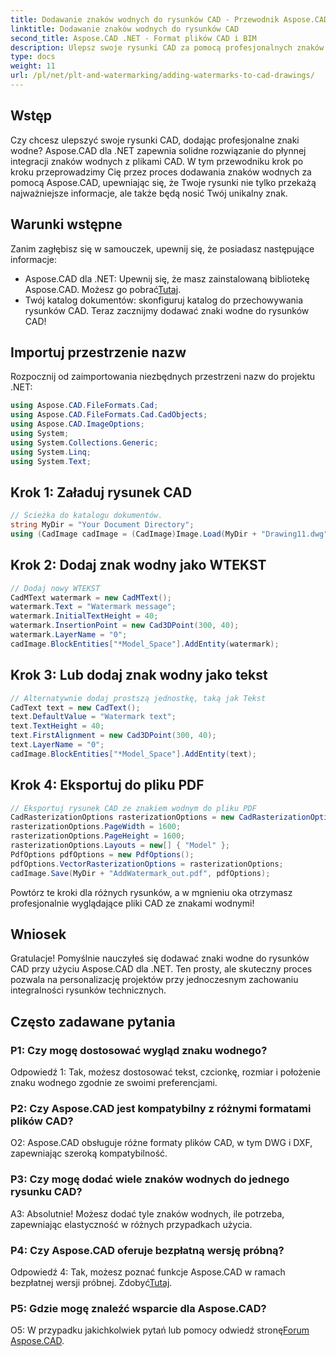 ```yaml
---
title: Dodawanie znaków wodnych do rysunków CAD - Przewodnik Aspose.CAD
linktitle: Dodawanie znaków wodnych do rysunków CAD
second_title: Aspose.CAD .NET - Format plików CAD i BIM
description: Ulepsz swoje rysunki CAD za pomocą profesjonalnych znaków wodnych, korzystając z Aspose.CAD dla .NET. Postępuj zgodnie z naszym przewodnikiem krok po kroku, aby uzyskać spersonalizowane i wciągające projekty.
type: docs
weight: 11
url: /pl/net/plt-and-watermarking/adding-watermarks-to-cad-drawings/
---
```

## Wstęp

Czy chcesz ulepszyć swoje rysunki CAD, dodając profesjonalne znaki wodne? Aspose.CAD dla .NET zapewnia solidne rozwiązanie do płynnej integracji znaków wodnych z plikami CAD. W tym przewodniku krok po kroku przeprowadzimy Cię przez proces dodawania znaków wodnych za pomocą Aspose.CAD, upewniając się, że Twoje rysunki nie tylko przekażą najważniejsze informacje, ale także będą nosić Twój unikalny znak.

## Warunki wstępne

Zanim zagłębisz się w samouczek, upewnij się, że posiadasz następujące informacje:
-  Aspose.CAD dla .NET: Upewnij się, że masz zainstalowaną bibliotekę Aspose.CAD. Możesz go pobrać[Tutaj](https://releases.aspose.com/cad/net/).
- Twój katalog dokumentów: skonfiguruj katalog do przechowywania rysunków CAD.
Teraz zacznijmy dodawać znaki wodne do rysunków CAD!

## Importuj przestrzenie nazw

Rozpocznij od zaimportowania niezbędnych przestrzeni nazw do projektu .NET:

```csharp
using Aspose.CAD.FileFormats.Cad;
using Aspose.CAD.FileFormats.Cad.CadObjects;
using Aspose.CAD.ImageOptions;
using System;
using System.Collections.Generic;
using System.Linq;
using System.Text;
```

## Krok 1: Załaduj rysunek CAD

```csharp
// Ścieżka do katalogu dokumentów.
string MyDir = "Your Document Directory";
using (CadImage cadImage = (CadImage)Image.Load(MyDir + "Drawing11.dwg")) {
```

## Krok 2: Dodaj znak wodny jako WTEKST

```csharp
// Dodaj nowy WTEKST
CadMText watermark = new CadMText();
watermark.Text = "Watermark message";
watermark.InitialTextHeight = 40;
watermark.InsertionPoint = new Cad3DPoint(300, 40);
watermark.LayerName = "0";
cadImage.BlockEntities["*Model_Space"].AddEntity(watermark);
```

## Krok 3: Lub dodaj znak wodny jako tekst

```csharp
// Alternatywnie dodaj prostszą jednostkę, taką jak Tekst
CadText text = new CadText();
text.DefaultValue = "Watermark text";
text.TextHeight = 40;
text.FirstAlignment = new Cad3DPoint(300, 40);
text.LayerName = "0";
cadImage.BlockEntities["*Model_Space"].AddEntity(text);
```

## Krok 4: Eksportuj do pliku PDF

```csharp
// Eksportuj rysunek CAD ze znakiem wodnym do pliku PDF
CadRasterizationOptions rasterizationOptions = new CadRasterizationOptions();
rasterizationOptions.PageWidth = 1600;
rasterizationOptions.PageHeight = 1600;
rasterizationOptions.Layouts = new[] { "Model" };
PdfOptions pdfOptions = new PdfOptions();
pdfOptions.VectorRasterizationOptions = rasterizationOptions;
cadImage.Save(MyDir + "AddWatermark_out.pdf", pdfOptions);
```

Powtórz te kroki dla różnych rysunków, a w mgnieniu oka otrzymasz profesjonalnie wyglądające pliki CAD ze znakami wodnymi!

## Wniosek

Gratulacje! Pomyślnie nauczyłeś się dodawać znaki wodne do rysunków CAD przy użyciu Aspose.CAD dla .NET. Ten prosty, ale skuteczny proces pozwala na personalizację projektów przy jednoczesnym zachowaniu integralności rysunków technicznych.

## Często zadawane pytania

### P1: Czy mogę dostosować wygląd znaku wodnego?

Odpowiedź 1: Tak, możesz dostosować tekst, czcionkę, rozmiar i położenie znaku wodnego zgodnie ze swoimi preferencjami.

### P2: Czy Aspose.CAD jest kompatybilny z różnymi formatami plików CAD?

O2: Aspose.CAD obsługuje różne formaty plików CAD, w tym DWG i DXF, zapewniając szeroką kompatybilność.

### P3: Czy mogę dodać wiele znaków wodnych do jednego rysunku CAD?

A3: Absolutnie! Możesz dodać tyle znaków wodnych, ile potrzeba, zapewniając elastyczność w różnych przypadkach użycia.

### P4: Czy Aspose.CAD oferuje bezpłatną wersję próbną?

Odpowiedź 4: Tak, możesz poznać funkcje Aspose.CAD w ramach bezpłatnej wersji próbnej. Zdobyć[Tutaj](https://releases.aspose.com/).

### P5: Gdzie mogę znaleźć wsparcie dla Aspose.CAD?

 O5: W przypadku jakichkolwiek pytań lub pomocy odwiedź stronę[Forum Aspose.CAD](https://forum.aspose.com/c/cad/19).